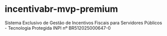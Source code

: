 # incentivabr-mvp-premium
Sistema Exclusivo de Gestão de Incentivos Fiscais para Servidores Públicos - Tecnologia Protegida INPI nº BR512025000647-0

